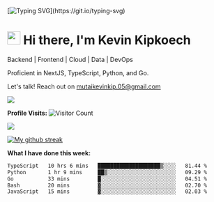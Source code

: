 
[![Typing SVG](https://readme-typing-svg.herokuapp.com?font=Courier+new&color=%23808080&size=40&width=800&duration=6969&lines=Welcome+to+my+profile!)](https://git.io/typing-svg)
# <img src="https://raw.githubusercontent.com/iampavangandhi/iampavangandhi/master/gifs/Hi.gif" width="30px"> Hi there, I'm Kevin Kipkoech

Backend | Frontend | Cloud | Data | DevOps

Proficient in NextJS, TypeScript, Python, and Go. 

Let's talk! Reach out on mutaikevinkip.05@gmail.com 

[![](https://img.shields.io/badge/linkedin-%230077B5.svg?style=for-the-badge&logo=linkedin)](https://www.linkedin.com/in/kevin-kipkoech-651a15108)


**Profile Visits:**
![Visitor Count](https://profile-counter.glitch.me/KevinKipkoechMutai/count.svg)

<img src="https://github-readme-stats.vercel.app/api/top-langs?username=KevinKipkoechMutai&layout=compact&theme=blue-green"/>

[![My github streak](https://github-readme-streak-stats.herokuapp.com/?user=KevinKipkoechMutai&theme=blue-green)](https://github.com/KevinKIpkoechMutai/github-readme-streak-stats)


**What I have done this week:**
<!--START_SECTION:waka-->

```txt
TypeScript   10 hrs 6 mins   ████████████████████▒░░░░   81.44 %
Python       1 hr 9 mins     ██▒░░░░░░░░░░░░░░░░░░░░░░   09.29 %
Go           33 mins         █░░░░░░░░░░░░░░░░░░░░░░░░   04.51 %
Bash         20 mins         ▓░░░░░░░░░░░░░░░░░░░░░░░░   02.70 %
JavaScript   15 mins         ▓░░░░░░░░░░░░░░░░░░░░░░░░   02.03 %
```

<!--END_SECTION:waka-->

